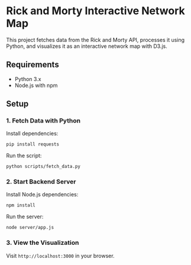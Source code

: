 # Rick and Morty Interactive Network Map

This project fetches data from the Rick and Morty API, processes it using Python, and visualizes it as an interactive network map with D3.js.

## Requirements

- Python 3.x
- Node.js with npm

## Setup

### 1. Fetch Data with Python
Install dependencies:
```bash
pip install requests
```

Run the script:
```bash
python scripts/fetch_data.py
```

### 2. Start Backend Server
Install Node.js dependencies:
```bash
npm install
```

Run the server:
```bash
node server/app.js
```

### 3. View the Visualization
Visit `http://localhost:3000` in your browser.